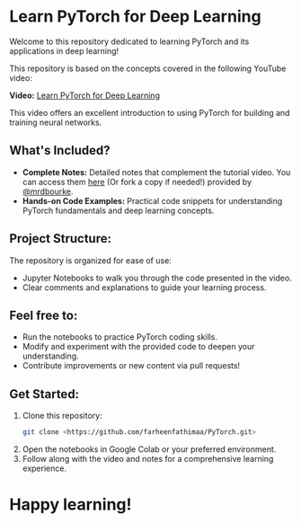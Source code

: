 # Learn PyTorch for Deep Learning

Welcome to this repository dedicated to learning PyTorch and its applications in deep learning!

This repository is based on the concepts covered in the following YouTube video:

**Video:** [Learn PyTorch for Deep Learning](https://youtu.be/Z_ikDlimN6A?si=QZZerYrQlk3uiJCi)

This video offers an excellent introduction to using PyTorch for building and training neural networks.

## What's Included?

- **Complete Notes:** Detailed notes that complement the tutorial video. You can access them [here](https://dbourke.link/pt-github) (Or fork a copy if needed!) provided by [@mrdbourke](https://github.com/mrdbourke). 
- **Hands-on Code Examples:** Practical code snippets for understanding PyTorch fundamentals and deep learning concepts.

## Project Structure:

The repository is organized for ease of use:
- Jupyter Notebooks to walk you through the code presented in the video.
- Clear comments and explanations to guide your learning process.

## Feel free to:

- Run the notebooks to practice PyTorch coding skills.
- Modify and experiment with the provided code to deepen your understanding.
- Contribute improvements or new content via pull requests!

## Get Started:

1. Clone this repository:
   ```bash
   git clone <https://github.com/farheenfathimaa/PyTorch.git>
   ```
2. Open the notebooks in Google Colab or your preferred environment.
3. Follow along with the video and notes for a comprehensive learning experience.

# Happy learning!
